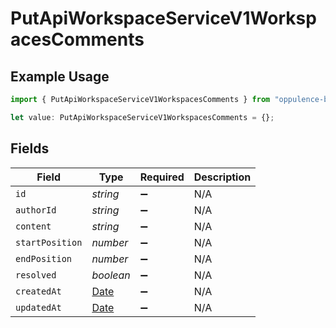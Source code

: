 # PutApiWorkspaceServiceV1WorkspacesComments

## Example Usage

```typescript
import { PutApiWorkspaceServiceV1WorkspacesComments } from "oppulence-backend-sdk/models/operations";

let value: PutApiWorkspaceServiceV1WorkspacesComments = {};
```

## Fields

| Field                                                                                         | Type                                                                                          | Required                                                                                      | Description                                                                                   |
| --------------------------------------------------------------------------------------------- | --------------------------------------------------------------------------------------------- | --------------------------------------------------------------------------------------------- | --------------------------------------------------------------------------------------------- |
| `id`                                                                                          | *string*                                                                                      | :heavy_minus_sign:                                                                            | N/A                                                                                           |
| `authorId`                                                                                    | *string*                                                                                      | :heavy_minus_sign:                                                                            | N/A                                                                                           |
| `content`                                                                                     | *string*                                                                                      | :heavy_minus_sign:                                                                            | N/A                                                                                           |
| `startPosition`                                                                               | *number*                                                                                      | :heavy_minus_sign:                                                                            | N/A                                                                                           |
| `endPosition`                                                                                 | *number*                                                                                      | :heavy_minus_sign:                                                                            | N/A                                                                                           |
| `resolved`                                                                                    | *boolean*                                                                                     | :heavy_minus_sign:                                                                            | N/A                                                                                           |
| `createdAt`                                                                                   | [Date](https://developer.mozilla.org/en-US/docs/Web/JavaScript/Reference/Global_Objects/Date) | :heavy_minus_sign:                                                                            | N/A                                                                                           |
| `updatedAt`                                                                                   | [Date](https://developer.mozilla.org/en-US/docs/Web/JavaScript/Reference/Global_Objects/Date) | :heavy_minus_sign:                                                                            | N/A                                                                                           |